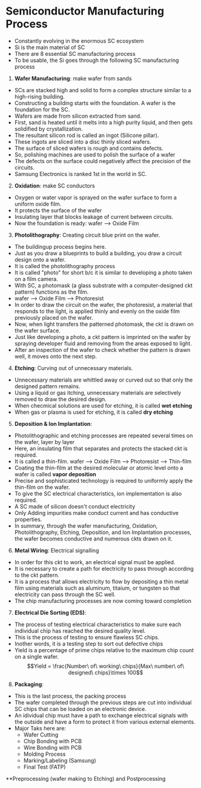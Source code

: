 # Semiconductor Manufacturing Process
- Constantly evolving in the enormous SC ecosystem
- Si is the main material of SC
- There are 8 essential SC manufacturing process
- To be usable, the Si goes through the following SC manufacturing process

1. **Wafer Manufacturing**: make wafer from sands
  - SCs are stacked high and solid to form a complex structure similar to a high-rising building. 
  - Constructing a building starts with the foundation. A wafer is the foundation for the SC. 
  - Wafers are made from silicon extracted from sand.
  - First, sand is heated until it melts into a high purity liquid, and then gets solidified by crystallization.
  - The resultant silicon rod is called an ingot (Silicone pillar).
  - These ingots are sliced into a disc thinly sliced wafers.
  - The surface of sliced wafers is rough and contains defects.
  - So, polishing machines are used to polish the surface of a wafer
  - The defects on the surface could negatively affect the precision of the circuits.
  - Samsung Electronics is ranked 1st in the world in SC.
  
2. **Oxidation**: make SC conductors
  - Oxygen or water vapor is sprayed on the wafer surface to form a uniform oxide film.
  - It protects the surface of the wafer
  - Insulating layer that blocks leakage of current between circuits.
  - Now the foundation is ready: wafer --> Oxide Film
  
3. **Photolithography**: Creating circuit blue print on the wafer.
  - The buildingup process begins here.
  - Just as you draw a blueprints to build a building, you draw a circuit design onto a wafer.
  - It is called the photolithography process
  - It is called "photo" for short b/c it is similar to developing a photo taken on a film camera.
  - With SC, a photomask (a glass substrate with a computer-designed ckt pattern) functions as the film.
  - wafer --> Oxide Film --> Photoresist
  - In order to draw the circuit on the wafer, the photoresist, a material that responds to the light, 
     is applied thinly and evenly on the oxide film previously placed on the wafer.
  - Now, when light transfers the patterned photomask, the ckt is drawn on the wafer surface.
  - Just like developing a photo, a ckt pattern is imprinted on the wafer by spraying developer fluid
    and removing from the areas exposed to light.
  - After an inspection of the wafer to check whether the pattern is drawn well, it moves onto the next step.
  
4. **Etching**: Curving out of unnecessary materials.
  - Unnecessary materials are whittled away or curved out so that only the designed pattern remains.
  - Using a liquid or gas itching, unnecessary materials are selectively removed to draw the desired design.
  - When checmical solutions are used for etching, it is called **wet etching**
  - When gas or plasma is used for etching, it is called **dry etching**
  
5. **Deposition & Ion Implantation**:
  - Photolithographic and etching processes are repeated several times on the wafer, layer by layer
  - Here, an insulating film that separates and protects the stacked ckt is required.
  - It is called a thin-film. wafer --> Oxide Film --> Photoresist --> Thin-film
  - Coating the thin-film at the desired molecular or atomic level onto a wafer is called **vapor deposition**
  - Precise and sophisticated technology is required to uniformly apply the thin-film on the wafer.
  - To give the SC electrical characteristics, ion implementation is also required.
  - A SC made of silicon doesn't conduct electricity
  - Only Adding impurities make conduct current and has conductive properties.
  - In summary, through the wafer manufacturing, Oxidation, Photolithography, Etching, Deposition, 
    and Ion Implantation processes, the wafer becomes conductive and numerous ckts drawn on it.
  
6. **Metal Wiring**: Electrical signalling
  - In order for this ckt to work, an electrical signal must be applied.
  - It is necessary to create a path for electricity to pass through according to the ckt pattern.
  - It is a process that allows electricity to flow by depositing a thin metal film using materials
    such as aluminum, titaium, or tungsten so that electricity can pass through the SC well.
  - The chip manufacturing processes are now coming toward completion
7. **Electrical Die Sorting (EDS)**:
  - The process of testing electrical characteristics to make sure each individual chip has 
    reached the desired quality level.
  - This is the process of testing to ensure flawless SC chips.
  - Inother words, it is a testing step to sort out defective chips
  - Yield is a percentage of prime chips relative to the maximum chip count on a single wafer.
  $$Yield = \frac{Number\ of\ working\ chips}{Max\ number\ of\ designed\ chips}\times 100$$
  
8. **Packaging**:
  - This is the last process, the packing process
  - The wafer completed through the previous steps are cut into individual SC chips
    that can be loaded on an electronic device.
  - An idividual chip must have a path to exchange electrical signals with the outside and
    have a form to protect it from various external elements.
  - Major Taks here are:
    - Wafer Cutting
    - Chip Bonding with PCB
    - Wire Bonding with PCB
    - Molding Process
    - Marking/Labeling (Samsung)
    - Final Test (FATP)

**Preprocessing (wafer making to Etching) and Postprocessing
